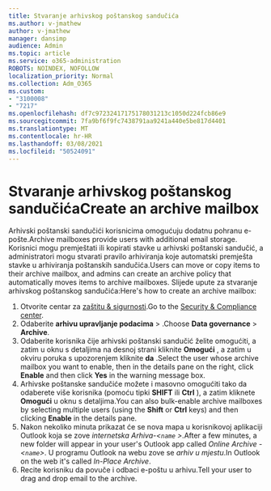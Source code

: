 ```yaml
---
title: Stvaranje arhivskog poštanskog sandučića
ms.author: v-jmathew
author: v-jmathew
manager: dansimp
audience: Admin
ms.topic: article
ms.service: o365-administration
ROBOTS: NOINDEX, NOFOLLOW
localization_priority: Normal
ms.collection: Adm_O365
ms.custom:
- "3100008"
- "7217"
ms.openlocfilehash: df7c97232417175178031213c1050d224fcb86e9
ms.sourcegitcommit: 7fa9bf6f9fc7438791aa9241a440e5be817d4401
ms.translationtype: MT
ms.contentlocale: hr-HR
ms.lasthandoff: 03/08/2021
ms.locfileid: "50524091"
---
```

# <a name="create-an-archive-mailbox"></a><span data-ttu-id="182b2-102">Stvaranje arhivskog poštanskog sandučića</span><span class="sxs-lookup"><span data-stu-id="182b2-102">Create an archive mailbox</span></span>

<span data-ttu-id="182b2-103">Arhivski poštanski sandučići korisnicima omogućuju dodatnu pohranu e-pošte.</span><span class="sxs-lookup"><span data-stu-id="182b2-103">Archive mailboxes provide users with additional email storage.</span></span> <span data-ttu-id="182b2-104">Korisnici mogu premještati ili kopirati stavke u arhivski poštanski sandučić, a administratori mogu stvarati pravilo arhiviranja koje automatski premješta stavke u arhiviranja poštanskih sandučića.</span><span class="sxs-lookup"><span data-stu-id="182b2-104">Users can move or copy items to their archive mailbox, and admins can create an archive policy that automatically moves items to archive mailboxes.</span></span> <span data-ttu-id="182b2-105">Slijede upute za stvaranje arhivskog poštanskog sandučića:</span><span class="sxs-lookup"><span data-stu-id="182b2-105">Here's how to create an archive mailbox:</span></span>

1. <span data-ttu-id="182b2-106">Otvorite centar za [zaštitu & sigurnosti]( https://go.microsoft.com/fwlink/p/?linkid=2077143).</span><span class="sxs-lookup"><span data-stu-id="182b2-106">Go to the [Security & Compliance center]( https://go.microsoft.com/fwlink/p/?linkid=2077143).</span></span>
2. <span data-ttu-id="182b2-107">Odaberite **arhivu upravljanje podacima**  >  .</span><span class="sxs-lookup"><span data-stu-id="182b2-107">Choose **Data governance** > **Archive**.</span></span>
3. <span data-ttu-id="182b2-108">Odaberite korisnika čije arhivski poštanski sandučić želite omogućiti, a zatim u oknu s detaljima na desnoj strani kliknite **Omogući** , a zatim u okviru poruka s upozorenjem kliknite **da** .</span><span class="sxs-lookup"><span data-stu-id="182b2-108">Select the user whose archive mailbox you want to enable, then in the details pane on the right, click **Enable** and then click **Yes** in the warning message box.</span></span>
4. <span data-ttu-id="182b2-109">Arhivske poštanske sandučiće možete i masovno omogućiti tako da odaberete više korisnika (pomoću tipki **SHIFT** ili **Ctrl** ), a zatim kliknete **Omogući** u oknu s detaljima.</span><span class="sxs-lookup"><span data-stu-id="182b2-109">You can also bulk-enable archive mailboxes by selecting multiple users (using the **Shift** or **Ctrl** keys) and then clicking **Enable** in the details pane.</span></span>
5. <span data-ttu-id="182b2-110">Nakon nekoliko minuta prikazat će se nova mapa u korisnikovoj aplikaciji Outlook koja se zove *internetska Arhiva-<`name` >*.</span><span class="sxs-lookup"><span data-stu-id="182b2-110">After a few minutes, a new folder will appear in your user's Outlook app called *Online Archive - <`name`>*.</span></span> <span data-ttu-id="182b2-111">U programu Outlook na webu zove se *arhiv u mjestu*.</span><span class="sxs-lookup"><span data-stu-id="182b2-111">In Outlook on the web it's called *In-Place Archive*.</span></span>
6. <span data-ttu-id="182b2-112">Recite korisniku da povuče i odbaci e-poštu u arhivu.</span><span class="sxs-lookup"><span data-stu-id="182b2-112">Tell your user to drag and drop email to the archive.</span></span>
